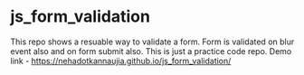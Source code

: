 # js_form_validation
This repo shows a resuable way to validate a form. Form is validated on blur event also and on form submit also. This is just a practice code repo.
Demo link - https://nehadotkannaujia.github.io/js_form_validation/
